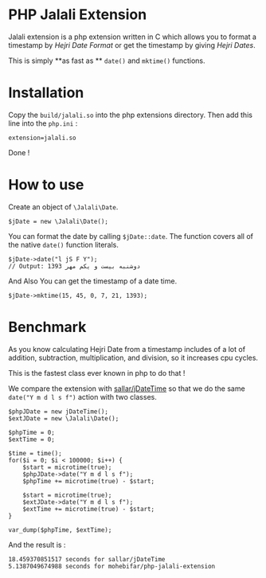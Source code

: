 PHP Jalali Extension
====================

Jalali extension is a php extension written in C which allows you to format a timestamp by *Hejri Date Format* or get the timestamp by giving *Hejri Dates*.

This is simply **as fast as ** `date()` and `mktime()` functions.

Installation
==========
Copy the `build/jalali.so` into the php extensions directory. Then add this line into the `php.ini` :

    extension=jalali.so

Done !

How to use
=========
Create an object of `\Jalali\Date`.


	$jDate = new \Jalali\Date();

You can format the date by calling `$jDate::date`. The function covers all of the native `date()` function literals.

	$jDate->date("l jS F Y");
	// Output: دوشنبه بیست و یکم مهر 1393

And Also You can get the timestamp of a date time.

	$jDate->mktime(15, 45, 0, 7, 21, 1393);

Benchmark
=========
As you know calculating Hejri Date from a timestamp includes of a lot of addition, subtraction, multiplication, and division, so it increases cpu cycles.

This is the fastest class ever known in php to do that !

We compare the extension with [sallar/jDateTime](https://github.com/sallar/jDateTime) so that we do the same `date("Y m d l s f")` action with two classes.

	$phpJDate = new jDateTime();
	$extJDate = new \Jalali\Date();
	
	$phpTime = 0;
	$extTime = 0;
	
	$time = time();
	for($i = 0; $i < 100000; $i++) {
	    $start = microtime(true);
	    $phpJDate->date("Y m d l s f");
	    $phpTime += microtime(true) - $start;
	
	    $start = microtime(true);
	    $extJDate->date("Y m d l s f");
	    $extTime += microtime(true) - $start;
	}
	
	var_dump($phpTime, $extTime);
	
And the result is :

	18.459370851517 seconds for sallar/jDateTime
	5.1387049674988 seconds for mohebifar/php-jalali-extension